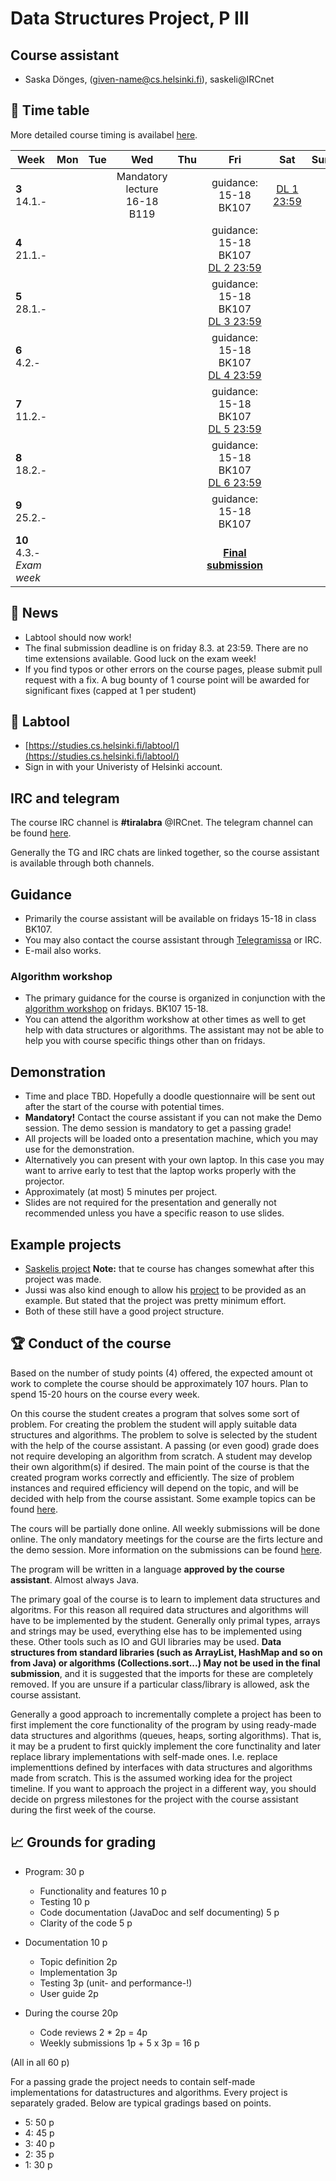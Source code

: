 # Data Structures Project, P III

## Course assistant

* Saska Dönges, (given-name@cs.helsinki.fi), saskeli@IRCnet

## :calendar: Time table

More detailed course timing is availabel [here](aikataulu.md).

|  Week | Mon | Tue | Wed | Thu | Fri | Sat | Sun |
|---------------------------|:--:|:--:|:----------------------------:|:--:|:----------------------:|:--:|:----------:|
| **3** 14.1.- |  |  |  Mandatory lecture 16-18 B119 |  | guidance:<br/>15-18 BK107 | [DL 1 23:59](aikataulu.md#week-1) |  |
| **4** 21.1.- |  |  | |  | guidance:<br/>15-18 BK107<br/>[DL 2 23:59](aikataulu.md#week-2) |  |  |
| **5** 28.1.- |  |  |  |  | guidance:<br/>15-18 BK107<br/>[DL 3 23:59](aikataulu.md#week-3) |  |  |
| **6** 4.2.- |  |  |  |  | guidance:<br/>15-18 BK107<br/>[DL 4 23:59](aikataulu.md#week-4) |  |  |
| **7** 11.2.- |  |  |  |  | guidance:<br/>15-18 BK107<br/>[DL 5 23:59](aikataulu.md#week-5) |  |  |
| **8** 18.2.- |  |  |  |  | guidance:<br/>15-18 BK107<br/>[DL 6 23:59](aikataulu.md#week-6) |  |  |
| **9** 25.2.- |  |  |  |  | guidance:<br/>15-18 BK107 |  |  |
| **10** 4.3.-  _Exam week_ |  |  |  |  |  **[Final submission](https://github.com/TiraLabra/2019_3/blob/master/pages/aikataulu.md#final-deadline-exam-week-friday-83-2359)** |  |  |



## :mega: News

 * Labtool should now work!
 * The final submission deadline is on friday 8.3. at 23:59. There are no time extensions available. Good luck on the exam week!
 * If you find typos or other errors on the course pages, please submit pull request with a fix. A bug bounty of 1 course point will be awarded for significant fixes (capped at 1 per student)

## :notebook: Labtool
 
 * [https://studies.cs.helsinki.fi/labtool/](https://studies.cs.helsinki.fi/labtool/)
 * Sign in with your Univeristy of Helsinki account.

## IRC and telegram
The course IRC channel is **#tiralabra** @IRCnet.
The telegram channel can be found [here](https://t.me/tkttiralabra).

Generally the TG and IRC chats are linked together, so the course assistant is available through both channels.

## Guidance

* Primarily the course assistant will be available on fridays 15-18 in class BK107.
* You may also contact the course assistant through [Telegramissa](https://t.me/tkttiralabra) or IRC.
* E-mail also works.

### Algorithm workshop

* The primary guidance for the course is organized in conjunction with the [algorithm workshop](https://courses.helsinki.fi/en/tkt20000/126082463) on fridays. BK107 15-18.
* You can attend the algorithm workshow at other times as well to get help with data structures or algorithms. The assistant may not be able to help you with course specific things other than on fridays.

## Demonstration

* Time and place TBD. Hopefully a doodle questionnaire will be sent out after the start of the course with potential times.
* **Mandatory!** Contact the course assistant if you can not make the Demo session. The demo session is mandatory to get a passing grade!
* All projects will be loaded onto a presentation machine, which you may use for the demonstration.
* Alternatively you can present with your own laptop. In this case you may want to arrive early to test that the laptop works properly with the projector.
* Approximately (at most) 5 minutes per project.
* Slides are not required for the presentation and generally not recommended unless you have a specific reason to use slides.

## Example projects

* [Saskelis project](https://github.com/saskeli/NonogramSolver_TiRa) **Note:** that te course has changes somewhat after this project was made.
* Jussi was also kind enough to allow his [project](https://github.com/yussiv/Compress) to be provided as an example. But stated that the project was pretty minimum effort.
* Both of these still have a good project structure.

## :trophy: Conduct of the course
Based on the number of study points (4) offered, the expected amount ot work to complete the course should be approximately 107 hours. Plan to spend 15-20 hours on the course every week.

On this course the student creates a program that solves some sort of problem. For creating the problem the student will apply suitable data structures and algorithms. The problem to solve is selected by the student with the help of the course assistant. A passing (or even good) grade does not require developing an algorithm from scratch. A student may develop their own algorithm(s) if desired. The main point of the course is that the created program works correctly and efficiently. The size of problem instances and required efficiency will depend on the topic, and will be decided with help from the course assistant. Some example topics can be found [here](aiheet.md).

The cours will be partially done online. All weekly submissions will be done online. The only mandatory meetings for the course are the firts lecture and the demo session. More information on the submissions can be found [here](palautukset.md).

The program will be written in a language **approved by the course assistant**. Almost always Java.

The primary goal of the course is to learn to implement data structures and algoritms. For this reason all required data structures and algorithms will have to be implemented by the student. Generally only primal types, arrays and strings may be used, everything else has to be implemented using these. Other tools such as IO and GUI libraries may be used. **Data structures from standard libraries (such as ArrayList, HashMap and so on from Java) or algorithms (Collections.sort...) May not be used in the final submission**, and it is suggested that the imports for these are completely removed. If you are unsure if a particular class/library is allowed, ask the course assistant.

Generally a good approach to incrementally complete a project has been to first implement the core functionality of the program by using ready-made data structures and algorithms (queues, heaps, sorting algorithms). That is, it may be a prudent to first quickly implement the core functinality and later replace library implementations with self-made ones. I.e. replace implementtions defined by interfaces with data structures and algorithms made from scratch. This is the assumed working idea for the project timeline. If you want to approach the project in a different way, you should decide on prgress milestones for the project with the course assistant during the first week of the course.

## :chart_with_upwards_trend: Grounds for grading
* Program: 30 p
   * Functionality and features 10 p
   * Testing 10 p
   * Code documentation (JavaDoc and self documenting) 5 p
   * Clarity of the code 5 p

* Documentation 10 p
   * Topic definition 2p
   * Implementation 3p
   * Testing 3p (unit- and performance-!)
   * User guide 2p

* During the course 20p
    * Code reviews 2 * 2p = 4p
    * Weekly submissions 1p +  5 x 3p = 16 p

(All in all 60 p)

For a passing grade the project needs to contain self-made implementations for datastructures and algorithms. Every project is separately graded. Below are typical gradings based on points.

* 5: 50 p
* 4: 45 p
* 3: 40 p
* 2: 35 p
* 1: 30 p
